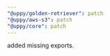 ```yaml
---
"@uppy/golden-retriever": patch
"@uppy/aws-s3": patch
"@uppy/core": patch
---
```


added missing exports.
